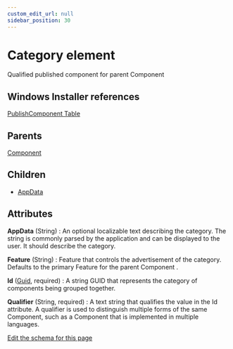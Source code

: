 ```yaml
---
custom_edit_url: null
sidebar_position: 30
---
```

# Category element
Qualified published component for parent Component

## Windows Installer references
[PublishComponent Table](https://docs.microsoft.com/en-us/windows/win32/msi/publishcomponent-table)

## Parents
[Component](component.md)

## Children
* [AppData](appdata.md) 

## Attributes
**AppData** (String)
  : An optional localizable text describing the category. The string is commonly parsed by the application and can be displayed to the user. It should describe the category.

**Feature** (String)
  : Feature that controls the advertisement of the category. Defaults to the primary Feature for the parent Component .

**Id** ([Guid](guid.md 'Values of this type will look like: "01234567-89AB-CDEF-0123-456789ABCDEF" or "{01234567-89AB-CDEF-0123-456789ABCDEF}". Also allows "PUT-GUID-HERE" for use in examples.'), required)
  : A string GUID that represents the category of components being grouped together.

**Qualifier** (String, required)
  : A text string that qualifies the value in the Id attribute. A qualifier is used to distinguish multiple forms of the same Component, such as a Component that is implemented in multiple languages.


[Edit the schema for this page](https://github.com/wixtoolset/web/blob/master/src/xsd4/wix.xsd)